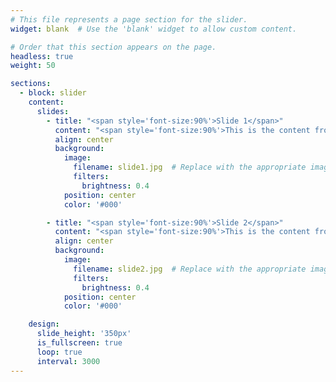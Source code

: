 ```yaml
---
# This file represents a page section for the slider.
widget: blank  # Use the 'blank' widget to allow custom content.

# Order that this section appears on the page.
headless: true
weight: 50

sections:
  - block: slider
    content:
      slides:
        - title: "<span style='font-size:90%'>Slide 1</span>"
          content: "<span style='font-size:90%'>This is the content from about1 folder slide 1.</span>"
          align: center
          background:
            image:
              filename: slide1.jpg  # Replace with the appropriate image path in your project
              filters:
                brightness: 0.4
            position: center
            color: '#000'

        - title: "<span style='font-size:90%'>Slide 2</span>"
          content: "<span style='font-size:90%'>This is the content from about1 folder slide 2.</span>"
          align: center
          background:
            image:
              filename: slide2.jpg  # Replace with the appropriate image path in your project
              filters:
                brightness: 0.4
            position: center
            color: '#000'

    design:
      slide_height: '350px'
      is_fullscreen: true
      loop: true
      interval: 3000
---
```

